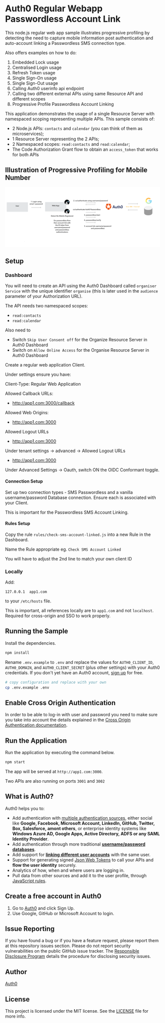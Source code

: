 # Auth0 Regular Webapp Passwordless Account Link 

This node.js regular web app sample illustrates progressive profiling by detecting the need
to capture mobile information post authentication and auto-account linking 
a Passwordless SMS connection type.

Also offers examples on how to do:

1. Embedded Lock usage
2. Centralised Login usage
3. Refresh Token usage
4. Single Sign-On usage
5. Single Sign-Out usage
6. Calling Auth0 userinfo api endpoint
7. Calling two different external APIs using same Resource API and different scopes
8. Progressive Profile Passwordless Account Linking

This application demonstrates the usage of a single Resource Server with
namespaced scoping representing multiple APIs. This sample consists of:

- 2 Node.js APIs: `contacts` and `calendar` (you can think of them as microservices);
- 1 Resource Server representing the 2 APIs;
- 2 Namespaced scopes: `read:contacts` and `read:calendar`;
- The Code Authorization Grant flow to obtain an `access_token` that works for both APIs

## Illustration of Progressive Profiling for Mobile Number

![](overview.gif)

## Setup

### Dashboard

You will need to create an API using the Auth0 Dashboard called `organiser
Service` with the unique identifier `organise` (this is later used in the
`audience` parameter of your Authorization URL).

The API needs two namespaced scopes:

* `read:contacts`
* `read:calendar`

Also need to 

- Switch `Skip User Consent off` for the Organize Resource Server in Auth0 Dashboard
- Switch on `Allow Online Access` for the Organise Resource Server in Auth0 Dashboard


Create a regular web application Client.

Under settings ensure you have:

Client-Type: Regular Web Application 

Allowed Callback URLs:
 - http://app1.com:3000/callback

Allowed Web Origins:
 - http://app1.com:3000

Allowed Logout URLs
 - http://app1.com:3000

Under tenant settings -> advanced -> Allowed Logout URLs
 - http://app1.com:3000

Under Advanced Settings -> Oauth, switch ON the OIDC Conformant toggle.

#### Connection Setup

Set up two connection types - SMS Passwordless and a vanilla username/password Database connection.
Ensure each is associated with your Client.

This is important for the Passwordless SMS Account Linking.

#### Rules Setup

Copy the rule `rules/check-sms-account-linked.js` into a new Rule in the Dashboard.

Name the Rule appropriate eg. `Check SMS Account Linked`

You will have to adjust the 2nd line to match your own client ID

### Locally

Add:

```
127.0.0.1  app1.com
```

to your `/etc/hosts` file.

This is important, all references locally are to `app1.com` and not `localhost`.
Required for cross-origin and SSO to work properly.


## Running the Sample

Install the dependencies.

```bash
npm install
```

Rename `.env.example` to `.env` and replace the values for `AUTH0_CLIENT_ID`,
`AUTH0_DOMAIN`, and `AUTH0_CLIENT_SECRET` (plus other settings) with your Auth0
credentials.  If you don't yet have an Auth0 account, [sign
up](https://auth0.com/signup) for free.

```bash
# copy configuration and replace with your own
cp .env.example .env
```

## Enable Cross Origin Authentication

In order to be able to log-in with user and password you need to make sure you
take into account the details explained in the [Cross Origin Authentication
documentation](https://auth0.com/docs/cross-origin-authentication). 


## Run the Application

Run the application by executing the command below.

```bash
npm start
```

The app will be served at `http://app1.com:3000`.

Two APIs are also running on ports `3001` and `3002`


## What is Auth0?

Auth0 helps you to:

* Add authentication with [multiple authentication sources](https://docs.auth0.com/identityproviders), either social like **Google, Facebook, Microsoft Account, LinkedIn, GitHub, Twitter, Box, Salesforce, amont others**, or enterprise identity systems like **Windows Azure AD, Google Apps, Active Directory, ADFS or any SAML Identity Provider**.
* Add authentication through more traditional **[username/password databases](https://docs.auth0.com/mysql-connection-tutorial)**.
* Add support for **[linking different user accounts](https://docs.auth0.com/link-accounts)** with the same user.
* Support for generating signed [Json Web Tokens](https://docs.auth0.com/jwt) to call your APIs and **flow the user identity** securely.
* Analytics of how, when and where users are logging in.
* Pull data from other sources and add it to the user profile, through [JavaScript rules](https://docs.auth0.com/rules).

## Create a free account in Auth0

1. Go to [Auth0](https://auth0.com) and click Sign Up.
2. Use Google, GitHub or Microsoft Account to login.

## Issue Reporting

If you have found a bug or if you have a feature request, please report them at this repository issues section. Please do not report security vulnerabilities on the public GitHub issue tracker. The [Responsible Disclosure Program](https://auth0.com/whitehat) details the procedure for disclosing security issues.

## Author

[Auth0](auth0.com)

## License

This project is licensed under the MIT license. See the [LICENSE](LICENSE) file for more info.
